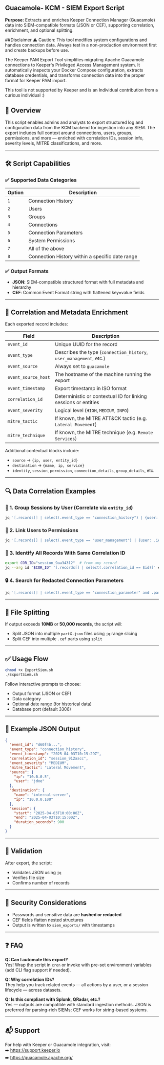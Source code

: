 ## Guacamole- KCM - SIEM Export Script


**Purpose:** Extracts and enriches Keeper Connection Manager (Guacamole) data into SIEM-compatible formats (JSON or CEF), supporting correlation, enrichment, and optional splitting.


##Disclaimer
⚠️ Caution: This tool modifies system configurations and handles connection data. Always test in a non-production environment first and create backups before use.

The Keeper PAM Export Tool simplifies migrating Apache Guacamole connections to Keeper's Privileged Access Management system. It automatically inspects your Docker Compose configuration, extracts database credentials, and transforms connection data into the proper format for Keeper PAM import.

This tool is not supported by Keeper and is an Individual contribution from a curious individual :)


## 🚀 Overview

This script enables admins and analysts to export structured log and configuration data from the KCM backend for ingestion into any SIEM. The export includes full context around connections, users, groups, permissions, and more — enriched with correlation IDs, session info, severity levels, MITRE classifications, and more.

---

## 🛠 Script Capabilities

### ✅ Supported Data Categories

| Option | Description |
|--------|-------------|
| `1`    | Connection History |
| `2`    | Users |
| `3`    | Groups |
| `4`    | Connections |
| `5`    | Connection Parameters |
| `6`    | System Permissions |
| `7`    | All of the above |
| `8`    | Connection History within a specific date range |

### ✅ Output Formats

- **JSON**: SIEM-compatible structured format with full metadata and hierarchy
- **CEF**: Common Event Format string with flattened key=value fields

---

## 🧩 Correlation and Metadata Enrichment

Each exported record includes:

| Field               | Description |
|--------------------|-------------|
| `event_id`         | Unique UUID for the record |
| `event_type`       | Describes the type (`connection_history`, `user_management`, etc.) |
| `event_source`     | Always set to `guacamole` |
| `event_source_host`| The hostname of the machine running the export |
| `event_timestamp`  | Export timestamp in ISO format |
| `correlation_id`   | Deterministic or contextual ID for linking sessions or entities |
| `event_severity`   | Logical level (`HIGH`, `MEDIUM`, `INFO`) |
| `mitre_tactic`     | If known, the MITRE ATT&CK tactic (e.g. `Lateral Movement`) |
| `mitre_technique`  | If known, the MITRE technique (e.g. `Remote Services`) |

Additional contextual blocks include:
- `source` → `{ip, user, entity_id}`
- `destination` → `{name, ip, service}`
- `identity`, `session`, `permission`, `connection_details`, `group_details`, etc.

---

## 🔍 Data Correlation Examples

### 🔁 1. Group Sessions by User (Correlate via `entity_id`)

```bash
jq '[.records[] | select(.event_type == "connection_history") | {user: .source.user, start: .session.start, duration: .session.duration_seconds}]' export.json
```

### 📌 2. Link Users to Permissions

```bash
jq '[.records[] | select(.event_type == "user_management") | {user: .identity.username, permissions: .permissions}]' export.json
```

### 🔗 3. Identify All Records With Same Correlation ID

```bash
export COR_ID="session_9aa34312"  # from any record
jq --arg id "$COR_ID" '[.records[] | select(.correlation_id == $id)]' export.json
```

### 🔒 4. Search for Redacted Connection Parameters

```bash
jq '[.records[] | select(.event_type == "connection_parameter" and .parameter.value == "[REDACTED]")]' export.json
```

---

## 📂 File Splitting

If output exceeds **10MB** or **50,000 records**, the script will:
- Split JSON into multiple `partX.json` files using `jq` range slicing
- Split CEF into multiple `.cef` parts using `split`

---

## ✅ Usage Flow

```bash
chmod +x ExportSiem.sh
./ExportSiem.sh
```

Follow interactive prompts to choose:
- Output format (JSON or CEF)
- Data category
- Optional date range (for historical data)
- Database port (default 3306)

---

## 📄 Example JSON Output

```json
{
  "event_id": "d60f4b...",
  "event_type": "connection_history",
  "event_timestamp": "2025-04-03T10:15:29Z",
  "correlation_id": "session_912aacc",
  "event_severity": "MEDIUM",
  "mitre_tactic": "Lateral Movement",
  "source": {
    "ip": "10.0.0.5",
    "user": "jdoe"
  },
  "destination": {
    "name": "internal-server",
    "ip": "10.0.0.100"
  },
  "session": {
    "start": "2025-04-03T10:00:00Z",
    "end": "2025-04-03T10:15:00Z",
    "duration_seconds": 900
  }
}
```

---

## 🧪 Validation

After export, the script:
- Validates JSON using `jq`
- Verifies file size
- Confirms number of records

---

## 🔐 Security Considerations

- Passwords and sensitive data are **hashed or redacted**
- CEF fields flatten nested structures
- Output is written to `siem_exports/` with timestamps

---

## ❓ FAQ

**Q: Can I automate this export?**  
Yes! Wrap the script in `cron` or invoke with pre-set environment variables (add CLI flag support if needed).

**Q: Why correlation IDs?**  
They help you track related events — all actions by a user, or a session lifecycle — across datasets.

**Q: Is this compliant with Splunk, QRadar, etc.?**  
Yes — outputs are compatible with standard ingestion methods. JSON is preferred for parsing-rich SIEMs; CEF works for string-based systems.

---

## 📬 Support

For help with Keeper or Guacamole integration, visit:  
➡️ https://support.keeper.io  
➡️ https://guacamole.apache.org/

